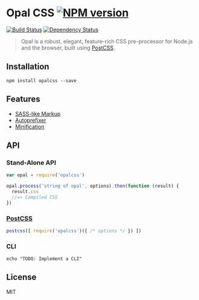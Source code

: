 # Opal CSS [![NPM version](https://img.shields.io/npm/v/opalcss.svg)](https://www.npmjs.org/package/opalcss)

[![Build Status](https://img.shields.io/travis/RobLoach/opalcss/master.svg)](https://travis-ci.org/RobLoach/opalcss)
[![Dependency Status](https://img.shields.io/david/RobLoach/opalcss/master.svg)](http://david-dm.org/RobLoach/opalcss)

> Opal is a robust, elegant, feature-rich CSS pre-processor for Node.js and the browser, built using [PostCSS](https://github.com/postcss/postcss).

## Installation

    npm install opalcss --save

## Features

* [SASS-like Markup](https://github.com/jonathantneal/precss#precss-)
* [Autoprefixer](https://github.com/postcss/autoprefixer-core#quick-example)
* [Minification](http://cssnano.co/optimisations/)

## API

### Stand-Alone API
```js
var opal = require('opalcss')

opal.process('string of opal', options).then(function (result) {
  result.css
  //=> Compiled CSS
})
```

### [PostCSS](https://github.com/postcss/postcss)
```js
postcss([ require('opalcss')({ /* options */ }) ])
```

### CLI

    echo "TODO: Implement a CLI"

## License

MIT
